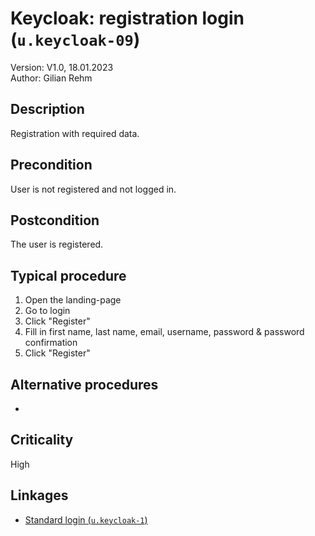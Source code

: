 # Keycloak: registration login (`u.keycloak-09`)


Version: V1.0, 18.01.2023 \
Author: Gilian Rehm

## Description

Registration with required data.

## Precondition

User is not registered and not logged in.

## Postcondition

The user is registered.

## Typical procedure

1. Open the landing-page
2. Go to login
3. Click "Register"
4. Fill in first name, last name, email, username, password & password confirmation
5. Click "Register"

## Alternative procedures

-

## Criticality

High

## Linkages

- [Standard login (`u.keycloak-1`)](u-keycloak-01-standard-login.md)